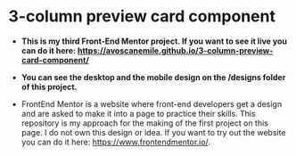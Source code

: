 # 3-column preview card component
- **This is my third Front-End Mentor project. If you want to see it live you can do it here: https://avoscanemile.github.io/3-column-preview-card-component/**

- **You can see the desktop and the mobile design on the /designs folder of this project.**

- FrontEnd Mentor is a website where front-end developers get a design and are asked to make it into a page to practice their skills. This repository is my approach for the making of the first project on this page. I do not own this design or idea. If you want to try out the website you can do it here: https://www.frontendmentor.io/.
